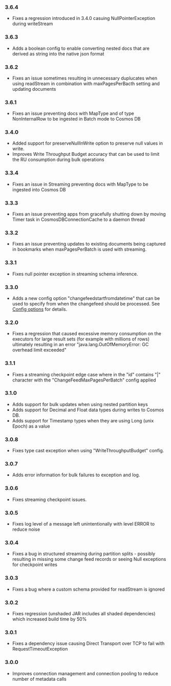 ### 3.6.4
- Fixes a regression introduced in 3.4.0 casuing NullPointerException during writeStream 

### 3.6.3
- Adds a boolean config to enable converting nested docs that are derived as string into the native json format  

### 3.6.2
- Fixes an issue sometimes resulting in unnecessary duplucates when using readStream in combination with maxPagesPerBacth setting and updating documents  

### 3.6.1
- Fixes an issue preventing docs with MapType and of type NonInternalRow to be ingested in Batch mode to Cosmos DB 

### 3.4.0
- Added support for preserveNullInWrite option to preserve null values in write.
- Improves Write Throughput Budget accuracy that can be used to limit the RU consumption during bulk operations

### 3.3.4
- Fixes an issue in Streaming preventing docs with MapType to be ingested into Cosmos DB

### 3.3.3
- Fixes an issue preventing apps from gracefully shutting down by moving Timer task in CosmosDBConnectionCache to a daemon thread

### 3.3.2
- Fixes an issue preventing updates to existing documents being captured in bookmarks when maxPagesPerBatch is used with streaming. 

### 3.3.1
- Fixes null pointer exception in streaming schema inference. 

### 3.3.0
- Adds a new config option "changefeedstartfromdatetime" that can be used to specify from when the changefeed should be processed. See [Config options](https://github.com/Azure/azure-cosmosdb-spark/wiki/Configuration-references) for details.

### 3.2.0
- Fixes a regression that caused excessive memory consumption on the executors for large result sets (for example with millions of rows) ultimately resulting in an error "java.lang.OutOfMemoryError: GC overhead limit exceeded"

### 3.1.1
- Fixes a streaming checkpoint edge case where in the "id" contains "|" character with the "ChangeFeedMaxPagesPerBatch" config applied

### 3.1.0
- Adds support for bulk updates when using nested partition keys
- Adds support for Decimal and Float data types during writes to Cosmos DB.
- Adds support for Timestamp types when they are using Long (unix Epoch) as a value

### 3.0.8
- Fixes type cast exception when using "WriteThroughputBudget" config.

### 3.0.7
- Adds error information for bulk failures to exception and log.

### 3.0.6
- Fixes streaming checkpoint issues.

### 3.0.5
- Fixes log level of a message left unintentionally with level ERROR to reduce noise

### 3.0.4
- Fixes a bug in structured streaming during partition splits - possibly resulting in missing some change feed records or seeing Null exceptions for checkpoint writes

### 3.0.3
- Fixes a bug where a custom schema provided for readStream is ignored

### 3.0.2
- Fixes regression (unshaded JAR includes all shaded dependencies) which increased build time by 50%

### 3.0.1
- Fixes a dependency issue causing Direct Transport over TCP to fail with RequestTimeoutException

### 3.0.0
- Improves connection management and connection pooling to reduce number of metadata calls
